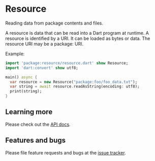 # Resource

Reading data from package contents and files.

A resource is data that can be read into a Dart program at runtime.
A resource is identified by a URI. It can be loaded as bytes or data.
The resource URI may be a package: URI.

Example:

```dart
import 'package:resource/resource.dart' show Resource;
import 'dart:convert' show utf8;

main() async {
  var resource = new Resource("package:foo/foo_data.txt");
  var string = await resource.readAsString(encoding: utf8);
  print(string);
}
```

## Learning more

Please check out the [API docs](https://www.dartdocs.org/documentation/resource/latest).

## Features and bugs

Please file feature requests and bugs at the [issue tracker][tracker].

[tracker]: https://github.com/dart-lang/resource/issues
